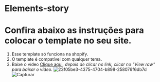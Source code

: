 # Elements-story


# Confira abaixo as instruções para colocar o template no seu site.
1. Esse template só funciona na shopify.
2. O template é compatível com qualquer tema.
3. Baixe o vídeo [Clique aqui](https://github.com/CTElements/elements-story/blob/main/video-story-video.mp4),
*depois de clicar no link, clicar no "View raw" para baixar o vídeo.*
![23f05be3-4375-4704-b898-258076f6db7d](https://github.com/CTElements/elements-story/assets/128609521/a16d20c3-405f-4d76-a23a-0a0752fccd4b)
![Capturar](https://github.com/CTElements/elements-story/assets/128609521/4b2cb857-ecdb-42c8-8551-eedf480dd160)

